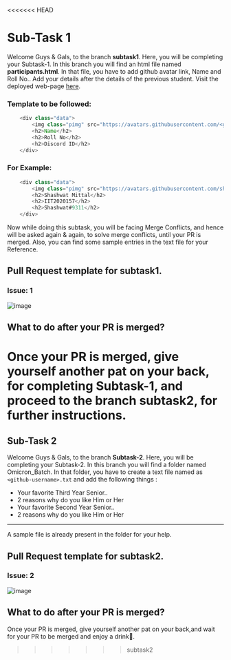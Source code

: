 <<<<<<< HEAD
# Sub-Task 1
Welcome Guys & Gals, to the branch <b>subtask1</b>. Here, you will be completing your Subtask-1.
In this branch you will find an html file named <b>participants.html</b>. In that file, you have to add github avatar link, Name and Roll No..
Add your details after the details of the previous student. Visit the deployed web-page [here](https://geekhaven.github.io/FOSS-APK-MONTH-BRANCHES/participants.html).
### Template to be followed:
```Java
    <div class="data">
        <img class="pimg" src="https://avatars.githubusercontent.com/<github username>" >
        <h2>Name</h2>
        <h2>Roll No</h2>
        <h2>Discord ID</h2>
    </div>
```
### For Example:
```Java
    <div class="data">
        <img class="pimg" src="https://avatars.githubusercontent.com/shashwat-mittal" >
        <h2>Shashwat Mittal</h2>
        <h2>IIT2020157</h2>
        <h2>Shashwat#9311</h2>
    </div>
```    
    
Now while doing this subtask, you will be facing Merge Conflicts, and hence will be asked again & again, to solve merge conflicts, until your PR is merged.
Also, you can find some sample entries in the text file for your Reference.

## Pull Request template for subtask1.
### Issue: 1
![image](https://user-images.githubusercontent.com/75938293/149146732-462d3f35-a13f-431a-9f79-e8934ff19d90.png)


## What to do after your PR is merged?
Once your PR is merged, give yourself another pat on your back, for completing Subtask-1, and proceed to the branch <b>subtask2</b>, for further instructions.
=======
## Sub-Task 2
Welcome Guys & Gals, to the branch <b>Subtask-2</b>. Here, you will be completing your Subtask-2.
In this branch you will find a folder named Omicron_Batch. In that folder, you have to create a text file named as `<github-username>.txt` and add the following things :
- Your favorite Third Year Senior..
- 2 reasons why do you like Him or Her
- Your favorite Second Year Senior..
- 2 reasons why do you like Him or Her

<hr>
A sample file is already present in the folder for your help.

## Pull Request template for subtask2.

### Issue: 2

![image](https://user-images.githubusercontent.com/75938293/149147380-2d79a3df-b91a-4d8d-b86b-f89875690a54.png)

## What to do after your PR is merged?
Once your PR is merged, give yourself another pat on your back,and wait for your PR to be merged and enjoy a drink🍻.
>>>>>>> subtask2
